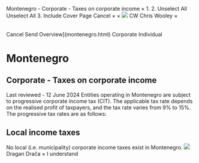Montenegro - Corporate - Taxes on corporate income
×
1.
2.
Unselect All
Unselect All
3.
Include Cover Page
Cancel
×
×
![](-/media/world-wide-tax-summaries/attachments/global---chris-wooley.ashx%3Frev=ac5e5f3223b34096b1afc2a6009c7320&revision=ac5e5f32-23b3-4096-b1af-c2a6009c7320&hash=859B7ADC84DC2CBEC9760E9E6EE7DE6D0A8BFCDF)
CW
Chris Wooley
×
######
Cancel
Send
Overview](montenegro.html)
Corporate
Individual
# Montenegro
## Corporate - Taxes on corporate income
Last reviewed - 12 June 2024
Entities operating in Montenegro are subject to progressive corporate income tax (CIT). The applicable tax rate depends on the realised profit of taxpayers, and the tax rate varies from 9% to 15%. The progressive tax rates are as follows:
## Local income taxes
No local (i.e. municipality) corporate income taxes exist in Montenegro.
![](-/media/world-wide-tax-summaries/20220831054503160.ashx%3Frev=fb83b13d28eb4c8ba6277e0ce72c058a&revision=fb83b13d-28eb-4c8b-a627-7e0ce72c058a&hash=A7C1C6D01C971B8130A553F4361B2E6761755E6F)
Dragan Drača
×
I understand